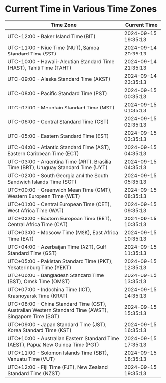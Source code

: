# Current Time in Various Time Zones

| Time Zone | Current Time |
|-----------|--------------|
| UTC-12:00 - Baker Island Time (BIT) | 2024-09-15 19:35:13 |
| UTC-11:00 - Niue Time (NUT), Samoa Standard Time (SST) | 2024-09-14 20:35:13 |
| UTC-10:00 - Hawaii-Aleutian Standard Time (HAST), Tahiti Time (TAHT) | 2024-09-14 21:35:13 |
| UTC-09:00 - Alaska Standard Time (AKST) | 2024-09-14 23:35:13 |
| UTC-08:00 - Pacific Standard Time (PST) | 2024-09-15 00:35:13 |
| UTC-07:00 - Mountain Standard Time (MST) | 2024-09-15 01:35:13 |
| UTC-06:00 - Central Standard Time (CST) | 2024-09-15 02:35:13 |
| UTC-05:00 - Eastern Standard Time (EST) | 2024-09-15 03:35:13 |
| UTC-04:00 - Atlantic Standard Time (AST), Eastern Caribbean Time (ECT) | 2024-09-15 04:35:13 |
| UTC-03:00 - Argentina Time (ART), Brasília Time (BRT), Uruguay Standard Time (UYT) | 2024-09-15 04:35:13 |
| UTC-02:00 - South Georgia and the South Sandwich Islands Time (SGT) | 2024-09-15 05:35:13 |
| UTC±00:00 - Greenwich Mean Time (GMT), Western European Time (WET) | 2024-09-15 08:35:13 |
| UTC+01:00 - Central European Time (CET), West Africa Time (WAT) | 2024-09-15 09:35:13 |
| UTC+02:00 - Eastern European Time (EET), Central Africa Time (CAT) | 2024-09-15 10:35:13 |
| UTC+03:00 - Moscow Time (MSK), East Africa Time (EAT) | 2024-09-15 10:35:13 |
| UTC+04:00 - Azerbaijan Time (AZT), Gulf Standard Time (GST) | 2024-09-15 11:35:13 |
| UTC+05:00 - Pakistan Standard Time (PKT), Yekaterinburg Time (YEKT) | 2024-09-15 12:35:13 |
| UTC+06:00 - Bangladesh Standard Time (BST), Omsk Time (OMST) | 2024-09-15 13:35:13 |
| UTC+07:00 - Indochina Time (ICT), Krasnoyarsk Time (KRAT) | 2024-09-15 14:35:13 |
| UTC+08:00 - China Standard Time (CST), Australian Western Standard Time (AWST), Singapore Time (SGT) | 2024-09-15 15:35:13 |
| UTC+09:00 - Japan Standard Time (JST), Korea Standard Time (KST) | 2024-09-15 16:35:13 |
| UTC+10:00 - Australian Eastern Standard Time (AEST), Papua New Guinea Time (PGT) | 2024-09-15 17:35:13 |
| UTC+11:00 - Solomon Islands Time (SBT), Vanuatu Time (VUT) | 2024-09-15 18:35:13 |
| UTC+12:00 - Fiji Time (FJT), New Zealand Standard Time (NZST) | 2024-09-15 19:35:13 |
